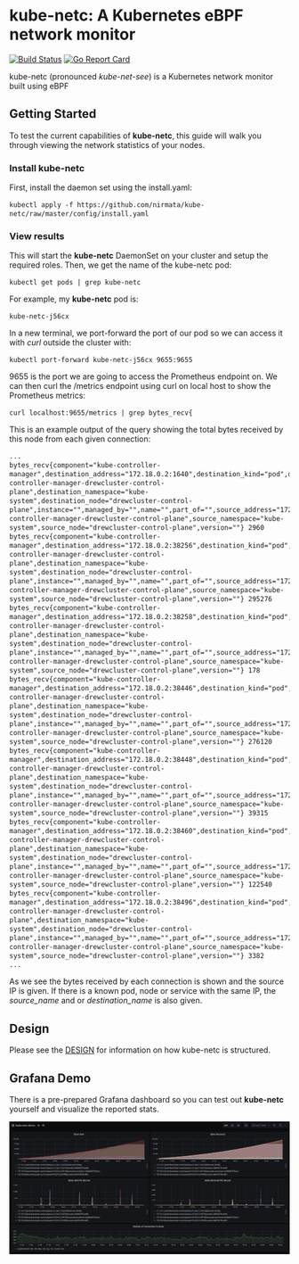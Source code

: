 # kube-netc: A Kubernetes eBPF network monitor

[![Build Status](https://travis-ci.org/nirmata/kube-netc.svg?branch=master)](https://travis-ci.org/nirmata/kube-netc) [![Go Report Card](https://goreportcard.com/badge/github.com/nirmata/kube-netc)](https://goreportcard.com/report/github.com/nirmata/kube-netc)


kube-netc (pronounced <i>kube-net-see</i>) is a Kubernetes network monitor built using eBPF

## Getting Started

To test the current capabilities of **kube-netc**, this guide will walk you through viewing the network statistics of your nodes.

### Install kube-netc

First, install the daemon set using the install.yaml:

``` 
kubectl apply -f https://github.com/nirmata/kube-netc/raw/master/config/install.yaml
```

### View results

This will start the **kube-netc** DaemonSet on your cluster and setup the required roles. Then, we get the name of the kube-netc pod:

```
kubectl get pods | grep kube-netc
```

For example, my **kube-netc** pod is:

```
kube-netc-j56cx
```
In a new terminal, we port-forward the port of our pod so we can access it with *curl* outside the cluster with:

```
kubectl port-forward kube-netc-j56cx 9655:9655
```

9655 is the port we are going to access the Prometheus endpoint on. We can then curl the /metrics endpoint using curl on local host to show the Prometheus metrics:

```
curl localhost:9655/metrics | grep bytes_recv{
```

This is an example output of the query showing the total bytes received by this node from each given connection:

```
...
bytes_recv{component="kube-controller-manager",destination_address="172.18.0.2:1640",destination_kind="pod",destination_name="kube-controller-manager-drewcluster-control-plane",destination_namespace="kube-system",destination_node="drewcluster-control-plane",instance="",managed_by="",name="",part_of="",source_address="172.18.0.2",source_kind="pod",source_name="kube-controller-manager-drewcluster-control-plane",source_namespace="kube-system",source_node="drewcluster-control-plane",version=""} 2960
bytes_recv{component="kube-controller-manager",destination_address="172.18.0.2:38256",destination_kind="pod",destination_name="kube-controller-manager-drewcluster-control-plane",destination_namespace="kube-system",destination_node="drewcluster-control-plane",instance="",managed_by="",name="",part_of="",source_address="172.18.0.2",source_kind="pod",source_name="kube-controller-manager-drewcluster-control-plane",source_namespace="kube-system",source_node="drewcluster-control-plane",version=""} 295276
bytes_recv{component="kube-controller-manager",destination_address="172.18.0.2:38258",destination_kind="pod",destination_name="kube-controller-manager-drewcluster-control-plane",destination_namespace="kube-system",destination_node="drewcluster-control-plane",instance="",managed_by="",name="",part_of="",source_address="172.18.0.2",source_kind="pod",source_name="kube-controller-manager-drewcluster-control-plane",source_namespace="kube-system",source_node="drewcluster-control-plane",version=""} 178
bytes_recv{component="kube-controller-manager",destination_address="172.18.0.2:38446",destination_kind="pod",destination_name="kube-controller-manager-drewcluster-control-plane",destination_namespace="kube-system",destination_node="drewcluster-control-plane",instance="",managed_by="",name="",part_of="",source_address="172.18.0.2",source_kind="pod",source_name="kube-controller-manager-drewcluster-control-plane",source_namespace="kube-system",source_node="drewcluster-control-plane",version=""} 276120
bytes_recv{component="kube-controller-manager",destination_address="172.18.0.2:38448",destination_kind="pod",destination_name="kube-controller-manager-drewcluster-control-plane",destination_namespace="kube-system",destination_node="drewcluster-control-plane",instance="",managed_by="",name="",part_of="",source_address="172.18.0.2",source_kind="pod",source_name="kube-controller-manager-drewcluster-control-plane",source_namespace="kube-system",source_node="drewcluster-control-plane",version=""} 39315
bytes_recv{component="kube-controller-manager",destination_address="172.18.0.2:38460",destination_kind="pod",destination_name="kube-controller-manager-drewcluster-control-plane",destination_namespace="kube-system",destination_node="drewcluster-control-plane",instance="",managed_by="",name="",part_of="",source_address="172.18.0.2",source_kind="pod",source_name="kube-controller-manager-drewcluster-control-plane",source_namespace="kube-system",source_node="drewcluster-control-plane",version=""} 122540
bytes_recv{component="kube-controller-manager",destination_address="172.18.0.2:38496",destination_kind="pod",destination_name="kube-controller-manager-drewcluster-control-plane",destination_namespace="kube-system",destination_node="drewcluster-control-plane",instance="",managed_by="",name="",part_of="",source_address="172.18.0.2",source_kind="pod",source_name="kube-controller-manager-drewcluster-control-plane",source_namespace="kube-system",source_node="drewcluster-control-plane",version=""} 3382
...
```

As we see the bytes received by each connection is shown and the source IP is given. If there is a known pod, node or service with the same IP, the *source_name* and or *destination_name* is also given.

## Design

Please see the [DESIGN](DESIGN.md) for information on how kube-netc is structured.

## Grafana Demo

There is a pre-prepared Grafana dashboard so you can test out **kube-netc** yourself and visualize the reported stats.

![Grafana Dashboard](grafana_demo_dashboard.png)
